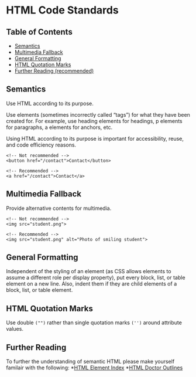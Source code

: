 # HTML Code Standards

## Table of Contents
* [Semantics](#semantics)
* [Multimedia Fallback](#multimedia-fallback)
* [General Formatting](#general-formatting)
* [HTML Quotation Marks](#html-quotation-marks)
* [Further Reading (recommended)](#further-reading)

## Semantics
Use HTML according to its purpose.

Use elements (sometimes incorrectly called “tags”) for what they have been created for. For example, use heading elements for headings, p elements for paragraphs, a elements for anchors, etc.

Using HTML according to its purpose is important for accessibility, reuse, and code efficiency reasons.

```
<!-- Not recommended -->
<button href="/contact">Contact</button>

<!-- Recommended -->
<a href="/contact">Contact</a>
```

## Multimedia Fallback

Provide alternative contents for multimedia.

```
<!-- Not recommended -->
<img src="student.png">

<!-- Recommended -->
<img src="student.png" alt="Photo of smiling student">
```

## General Formatting
Independent of the styling of an element (as CSS allows elements to assume a different role per display property), put every block, list, or table element on a new line. Also, indent them if they are child elements of a block, list, or table element.

## HTML Quotation Marks
Use double `("")` rather than single quotation marks `('')` around attribute values.

## Further Reading
To further the understanding of semantic HTML please make yourself familair with the following:
*[HTML Element Index](https://developer.mozilla.org/en/docs/Web/HTML/Element)
*[HTML Doctor Outlines](http://html5doctor.com/outlines/)

